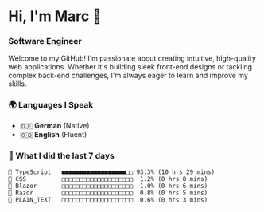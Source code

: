 # Hi, I'm Marc 👋 
### Software Engineer

Welcome to my GitHub! I'm passionate about creating intuitive, high-quality web applications. Whether it's building sleek front-end designs or tackling complex back-end challenges, I'm always eager to learn and improve my skills.  

### 🌍 Languages I Speak  
- 🇩🇪 **German** (Native)  
- 🇬🇧 **English** (Fluent)

### 🤯 What I did the last 7 days

```
🔷 TypeScript   ■■■■■■■■■■■■■■■■■■□□ 93.3% (10 hrs 29 mins)
🎨 CSS          □□□□□□□□□□□□□□□□□□□□  1.2% (0 hrs 8 mins)
📄 Blazor       □□□□□□□□□□□□□□□□□□□□  1.0% (0 hrs 6 mins)
📄 Razor        □□□□□□□□□□□□□□□□□□□□  0.8% (0 hrs 5 mins)
📄 PLAIN_TEXT   □□□□□□□□□□□□□□□□□□□□  0.6% (0 hrs 3 mins)
```